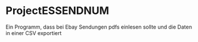 # ProjectESSENDNUM
Ein Programm, dass bei Ebay Sendungen pdfs einlesen sollte und die Daten in einer CSV exportiert
